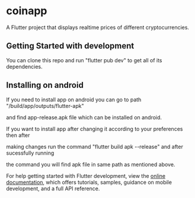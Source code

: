 # coinapp

A Flutter project that displays realtime prices  of different cryptocurrencies.

## Getting Started with development

You can clone this repo and run "flutter pub dev" to get all of its dependencies.

## Installing on android

If you need to install app on android you can go to path "/build/app/outputs/flutter-apk"

and find app-release.apk file which can be installed on android.

If you want to install app after changing it according to your preferences then after

making changes run the command "flutter build apk --release" and after sucessfully running 

the command you will find apk file in same path as mentioned above.

For help getting started with Flutter development, view the
[online documentation](https://docs.flutter.dev/), which offers tutorials,
samples, guidance on mobile development, and a full API reference.
